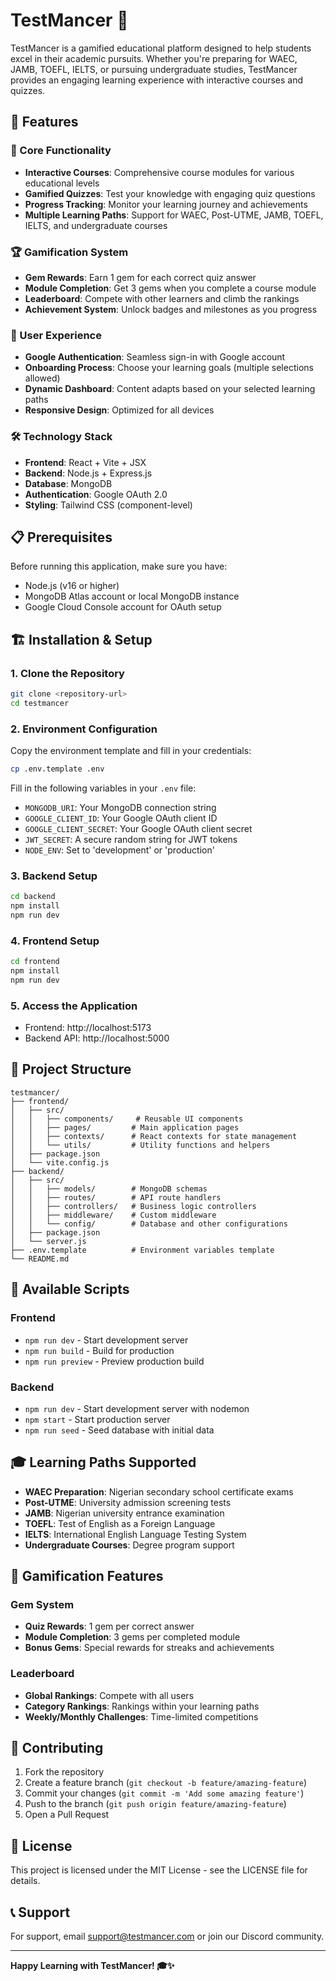 # TestMancer 🧠

TestMancer is a gamified educational platform designed to help students excel in their academic pursuits. Whether you're preparing for WAEC, JAMB, TOEFL, IELTS, or pursuing undergraduate studies, TestMancer provides an engaging learning experience with interactive courses and quizzes.

## 🚀 Features

### 🎯 Core Functionality
- **Interactive Courses**: Comprehensive course modules for various educational levels
- **Gamified Quizzes**: Test your knowledge with engaging quiz questions
- **Progress Tracking**: Monitor your learning journey and achievements
- **Multiple Learning Paths**: Support for WAEC, Post-UTME, JAMB, TOEFL, IELTS, and undergraduate courses

### 🏆 Gamification System
- **Gem Rewards**: Earn 1 gem for each correct quiz answer
- **Module Completion**: Get 3 gems when you complete a course module
- **Leaderboard**: Compete with other learners and climb the rankings
- **Achievement System**: Unlock badges and milestones as you progress

### 👥 User Experience
- **Google Authentication**: Seamless sign-in with Google account
- **Onboarding Process**: Choose your learning goals (multiple selections allowed)
- **Dynamic Dashboard**: Content adapts based on your selected learning paths
- **Responsive Design**: Optimized for all devices

### 🛠️ Technology Stack
- **Frontend**: React + Vite + JSX
- **Backend**: Node.js + Express.js
- **Database**: MongoDB
- **Authentication**: Google OAuth 2.0
- **Styling**: Tailwind CSS (component-level)

## 📋 Prerequisites

Before running this application, make sure you have:
- Node.js (v16 or higher)
- MongoDB Atlas account or local MongoDB instance
- Google Cloud Console account for OAuth setup

## 🏗️ Installation & Setup

### 1. Clone the Repository
```bash
git clone <repository-url>
cd testmancer
```

### 2. Environment Configuration
Copy the environment template and fill in your credentials:
```bash
cp .env.template .env
```

Fill in the following variables in your `.env` file:
- `MONGODB_URI`: Your MongoDB connection string
- `GOOGLE_CLIENT_ID`: Your Google OAuth client ID
- `GOOGLE_CLIENT_SECRET`: Your Google OAuth client secret
- `JWT_SECRET`: A secure random string for JWT tokens
- `NODE_ENV`: Set to 'development' or 'production'

### 3. Backend Setup
```bash
cd backend
npm install
npm run dev
```

### 4. Frontend Setup
```bash
cd frontend
npm install
npm run dev
```

### 5. Access the Application
- Frontend: http://localhost:5173
- Backend API: http://localhost:5000

## 📁 Project Structure

```
testmancer/
├── frontend/
│   ├── src/
│   │   ├── components/     # Reusable UI components
│   │   ├── pages/         # Main application pages
│   │   ├── contexts/      # React contexts for state management
│   │   └── utils/         # Utility functions and helpers
│   ├── package.json
│   └── vite.config.js
├── backend/
│   ├── src/
│   │   ├── models/        # MongoDB schemas
│   │   ├── routes/        # API route handlers
│   │   ├── controllers/   # Business logic controllers
│   │   ├── middleware/    # Custom middleware
│   │   └── config/        # Database and other configurations
│   ├── package.json
│   └── server.js
├── .env.template          # Environment variables template
└── README.md
```

## 🔧 Available Scripts

### Frontend
- `npm run dev` - Start development server
- `npm run build` - Build for production
- `npm run preview` - Preview production build

### Backend
- `npm run dev` - Start development server with nodemon
- `npm start` - Start production server
- `npm run seed` - Seed database with initial data

## 🎓 Learning Paths Supported

- **WAEC Preparation**: Nigerian secondary school certificate exams
- **Post-UTME**: University admission screening tests
- **JAMB**: Nigerian university entrance examination
- **TOEFL**: Test of English as a Foreign Language
- **IELTS**: International English Language Testing System
- **Undergraduate Courses**: Degree program support

## 🏅 Gamification Features

### Gem System
- **Quiz Rewards**: 1 gem per correct answer
- **Module Completion**: 3 gems per completed module
- **Bonus Gems**: Special rewards for streaks and achievements

### Leaderboard
- **Global Rankings**: Compete with all users
- **Category Rankings**: Rankings within your learning paths
- **Weekly/Monthly Challenges**: Time-limited competitions

## 🤝 Contributing

1. Fork the repository
2. Create a feature branch (`git checkout -b feature/amazing-feature`)
3. Commit your changes (`git commit -m 'Add some amazing feature'`)
4. Push to the branch (`git push origin feature/amazing-feature`)
5. Open a Pull Request

## 📝 License

This project is licensed under the MIT License - see the LICENSE file for details.

## 📞 Support

For support, email support@testmancer.com or join our Discord community.

---

**Happy Learning with TestMancer! 🎓✨**
